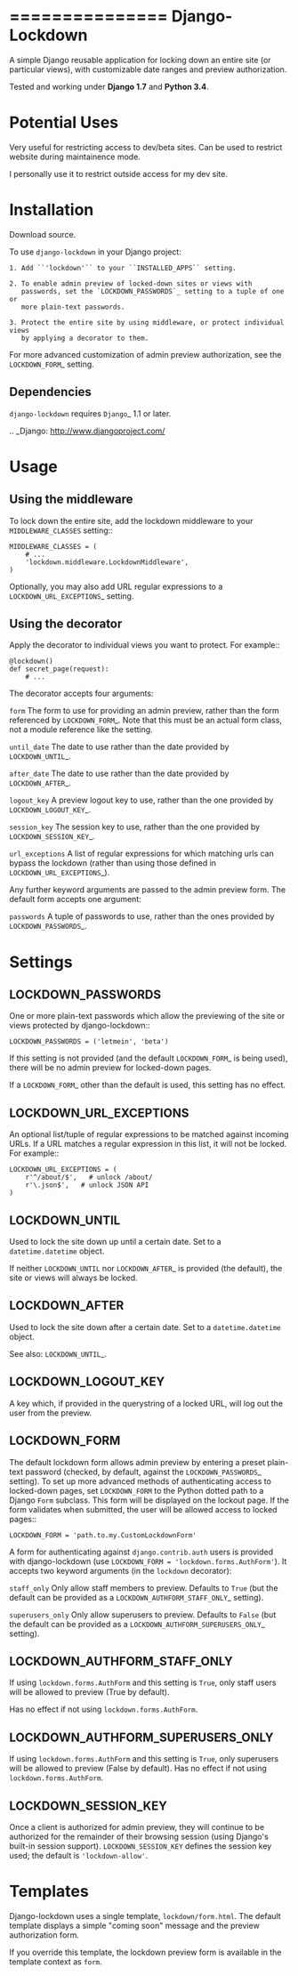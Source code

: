 ===============
Django-Lockdown
===============

A simple Django reusable application for locking down an entire site
(or particular views), with customizable date ranges and preview authorization.

Tested and working under **Django 1.7** and **Python 3.4**.

Potential Uses
==============
Very useful for restricting access to dev/beta sites. Can be used to restrict website during maintainence mode.

I personally use it to restrict outside access for my dev site.

Installation
============

Download source.

To use ``django-lockdown`` in your Django project:

    1. Add ``'lockdown'`` to your ``INSTALLED_APPS`` setting.

    2. To enable admin preview of locked-down sites or views with
       passwords, set the `LOCKDOWN_PASSWORDS`_ setting to a tuple of one or
       more plain-text passwords.

    3. Protect the entire site by using middleware, or protect individual views
       by applying a decorator to them.
       
For more advanced customization of admin preview authorization, see
the `LOCKDOWN_FORM`_ setting.

Dependencies
------------

``django-lockdown`` requires `Django`_ 1.1 or later.

.. _Django: http://www.djangoproject.com/

Usage
=====

Using the middleware
--------------------

To lock down the entire site, add the lockdown middleware to your
``MIDDLEWARE_CLASSES`` setting::

    MIDDLEWARE_CLASSES = (
        # ...
        'lockdown.middleware.LockdownMiddleware',
    )
    
Optionally, you may also add URL regular expressions to a
`LOCKDOWN_URL_EXCEPTIONS`_ setting.

Using the decorator
-------------------

Apply the decorator to individual views you want to protect. For example::

    @lockdown()
    def secret_page(request):
        # ...

The decorator accepts four arguments:

``form``
  The form to use for providing an admin preview, rather than the form
  referenced by `LOCKDOWN_FORM`_. Note that this must be an actual form class,
  not a module reference like the setting.

``until_date``
  The date to use rather than the date provided by `LOCKDOWN_UNTIL`_.

``after_date``
  The date to use rather than the date provided by `LOCKDOWN_AFTER`_.

``logout_key``
  A preview logout key to use, rather than the one provided by
  `LOCKDOWN_LOGOUT_KEY`_.

``session_key``
  The session key to use, rather than the one provided by
  `LOCKDOWN_SESSION_KEY`_.
 
``url_exceptions``
  A list of regular expressions for which matching urls can bypass the lockdown
  (rather than using those defined in `LOCKDOWN_URL_EXCEPTIONS`_).

Any further keyword arguments are passed to the admin preview form. The default
form accepts one argument:

``passwords``
  A tuple of passwords to use, rather than the ones provided by
  `LOCKDOWN_PASSWORDS`_.


Settings
========

LOCKDOWN_PASSWORDS
------------------

One or more plain-text passwords which allow the previewing of the site or
views protected by django-lockdown::

    LOCKDOWN_PASSWORDS = ('letmein', 'beta')

If this setting is not provided (and the default `LOCKDOWN_FORM`_ is being
used), there will be no admin preview for locked-down pages.

If a `LOCKDOWN_FORM`_ other than the default is used, this setting has no
effect.

LOCKDOWN_URL_EXCEPTIONS
-----------------------

An optional list/tuple of regular expressions to be matched against incoming
URLs. If a URL matches a regular expression in this list, it will not be
locked. For example::

    LOCKDOWN_URL_EXCEPTIONS = (
        r'^/about/$',   # unlock /about/
        r'\.json$',   # unlock JSON API
    )

LOCKDOWN_UNTIL
--------------

Used to lock the site down up until a certain date. Set to a
``datetime.datetime`` object.

If neither ``LOCKDOWN_UNTIL`` nor `LOCKDOWN_AFTER`_ is provided (the default),
the site or views will always be locked.

LOCKDOWN_AFTER
--------------

Used to lock the site down after a certain date. Set to a ``datetime.datetime``
object.

See also: `LOCKDOWN_UNTIL`_.

LOCKDOWN_LOGOUT_KEY
-------------------

A key which, if provided in the querystring of a locked URL, will log out the
user from the preview. 

LOCKDOWN_FORM
-------------

The default lockdown form allows admin preview by entering a preset
plain-text password (checked, by default, against the `LOCKDOWN_PASSWORDS`_
setting). To set up more advanced methods of authenticating access to
locked-down pages, set ``LOCKDOWN_FORM`` to the Python dotted path to a Django
``Form`` subclass. This form will be displayed on the lockout page. If the form
validates when submitted, the user will be allowed access to locked pages::

    LOCKDOWN_FORM = 'path.to.my.CustomLockdownForm'
    
A form for authenticating against ``django.contrib.auth`` users is provided
with django-lockdown (use ``LOCKDOWN_FORM = 'lockdown.forms.AuthForm'``). It
accepts two keyword arguments (in the ``lockdown`` decorator):

``staff_only``
  Only allow staff members to preview. Defaults to ``True`` (but the default
  can be provided as a `LOCKDOWN_AUTHFORM_STAFF_ONLY`_ setting).

``superusers_only``
  Only allow superusers to preview. Defaults to ``False`` (but the default
  can be provided as a `LOCKDOWN_AUTHFORM_SUPERUSERS_ONLY`_ setting).

LOCKDOWN_AUTHFORM_STAFF_ONLY
----------------------------

If using ``lockdown.forms.AuthForm`` and this setting is ``True``, only staff
users will be allowed to preview (True by default).

Has no effect if not using ``lockdown.forms.AuthForm``.

LOCKDOWN_AUTHFORM_SUPERUSERS_ONLY
---------------------------------

If using ``lockdown.forms.AuthForm`` and this setting is ``True``, only
superusers will be allowed to preview (False by default). Has no effect if not
using ``lockdown.forms.AuthForm``.

LOCKDOWN_SESSION_KEY
--------------------

Once a client is authorized for admin preview, they will continue to
be authorized for the remainder of their browsing session (using
Django's built-in session support). ``LOCKDOWN_SESSION_KEY`` defines
the session key used; the default is ``'lockdown-allow'``.


Templates
=========

Django-lockdown uses a single template, ``lockdown/form.html``. The
default template displays a simple "coming soon" message and the
preview authorization form.

If you override this template, the lockdown preview form is available
in the template context as ``form``.
